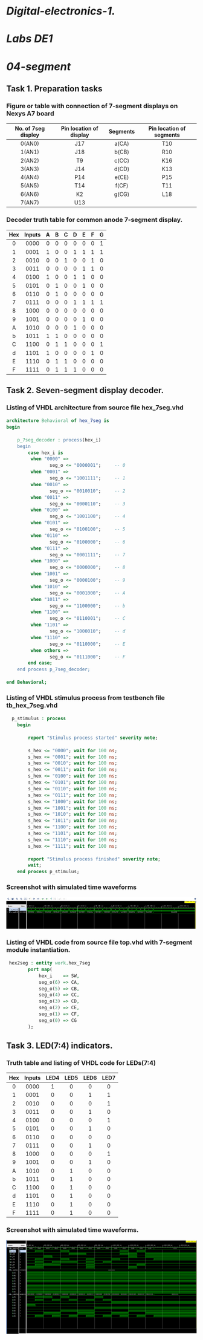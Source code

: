 # *Digital-electronics-1.*

# *Labs DE1* 

# *04-segment*

## Task 1. Preparation tasks

### Figure or table with connection of 7-segment displays on Nexys A7 board

| **No. of 7seg displey** | **Pin location of display** | **Segments** | **Pin location of segments** |
| :-: | :-: | :-: | :-: |
| 0(AN0) | J17 | a(CA) | T10 |
| 1(AN1) | J18 | b(CB) | R10 |
| 2(AN2) | T9  | c(CC) | K16 |
| 3(AN3) | J14 | d(CD) | K13 |
| 4(AN4) | P14 | e(CE) | P15 |
| 5(AN5) | T14 | f(CF) | T11 |
| 6(AN6) | K2  | g(CG) | L18 |
| 7(AN7) | U13 |   

### Decoder truth table for common anode 7-segment display.

| **Hex** | **Inputs** | **A** | **B** | **C** | **D** | **E** | **F** | **G** |
| :-: | :-: | :-: | :-: | :-: | :-: | :-: | :-: | :-: |
| 0 | 0000 | 0 | 0 | 0 | 0 | 0 | 0 | 1 |
| 1 | 0001 | 1 | 0 | 0 | 1 | 1 | 1 | 1 |
| 2 | 0010 | 0 | 0 | 1 | 0 | 0 | 1 | 0 |
| 3 | 0011 | 0 | 0 | 0 | 0 | 1 | 1 | 0 |
| 4 | 0100 | 1 | 0 | 0 | 1 | 1 | 0 | 0 |
| 5 | 0101 | 0 | 1 | 0 | 0 | 1 | 0 | 0 |
| 6 | 0110 | 0 | 1 | 0 | 0 | 0 | 0 | 0 |
| 7 | 0111 | 0 | 0 | 0 | 1 | 1 | 1 | 1 |
| 8 | 1000 | 0 | 0 | 0 | 0 | 0 | 0 | 0 |
| 9 | 1001 | 0 | 0 | 0 | 0 | 1 | 0 | 0 |
| A | 1010 | 0 | 0 | 0 | 1 | 0 | 0 | 0 |
| b | 1011 | 1 | 1 | 0 | 0 | 0 | 0 | 0 |
| C | 1100 | 0 | 1 | 1 | 0 | 0 | 0 | 1 |
| d | 1101 | 1 | 0 | 0 | 0 | 0 | 1 | 0 |
| E | 1110 | 0 | 1 | 1 | 0 | 0 | 0 | 0 |
| F | 1111 | 0 | 1 | 1 | 1 | 0 | 0 | 0 |

## Task 2. Seven-segment display decoder.

### Listing of VHDL architecture from source file hex_7seg.vhd
```VHDL
architecture Behavioral of hex_7seg is
begin

    p_7seg_decoder : process(hex_i)
    begin    
        case hex_i is
         when "0000" =>
                seg_o <= "0000001";     -- 0
         when "0001" =>
                seg_o <= "1001111";     -- 1
         when "0010" =>
                seg_o <= "0010010";     -- 2
         when "0011" =>
                seg_o <= "0000110";     -- 3
         when "0100" =>
                seg_o <= "1001100";     -- 4
         when "0101" =>
                seg_o <= "0100100";     -- 5
         when "0110" =>
                seg_o <= "0100000";     -- 6
         when "0111" =>
                seg_o <= "0001111";     -- 7
         when "1000" =>
                seg_o <= "0000000";     -- 8
         when "1001" =>
                seg_o <= "0000100";     -- 9
         when "1010" =>
                seg_o <= "0001000";     -- A
         when "1011" =>
                seg_o <= "1100000";     -- b       
         when "1100" =>
                seg_o <= "0110001";     -- C
         when "1101" =>
                seg_o <= "1000010";     -- d            
         when "1110" =>
                seg_o <= "0110000";     -- E
         when others =>
                seg_o <= "0111000";     -- F
        end case;
    end process p_7seg_decoder;

end Behavioral;
```

### Listing of VHDL stimulus process from testbench file tb_hex_7seg.vhd
```VHDL
  p_stimulus : process
    begin

        report "Stimulus process started" severity note;

        s_hex <= "0000"; wait for 100 ns;
        s_hex <= "0001"; wait for 100 ns;
        s_hex <= "0010"; wait for 100 ns;
        s_hex <= "0011"; wait for 100 ns;
        s_hex <= "0100"; wait for 100 ns;
        s_hex <= "0101"; wait for 100 ns;
        s_hex <= "0110"; wait for 100 ns;
        s_hex <= "0111"; wait for 100 ns;
        s_hex <= "1000"; wait for 100 ns;
        s_hex <= "1001"; wait for 100 ns;
        s_hex <= "1010"; wait for 100 ns;
        s_hex <= "1011"; wait for 100 ns;
        s_hex <= "1100"; wait for 100 ns;
        s_hex <= "1101"; wait for 100 ns;
        s_hex <= "1110"; wait for 100 ns;
        s_hex <= "1111"; wait for 100 ns;
        
        report "Stimulus process finished" severity note;
        wait;
    end process p_stimulus;

```

### Screenshot with simulated time waveforms

![Simulated_waveforms](Images/Waveform.png)

### Listing of VHDL code from source file top.vhd with 7-segment module instantiation.

```VHDL
 hex2seg : entity work.hex_7seg
        port map(
            hex_i    => SW,
            seg_o(6) => CA,
            seg_o(5) => CB,
            seg_o(4) => CC,
            seg_o(3) => CD,
            seg_o(2) => CE,
            seg_o(1) => CF,
            seg_o(0) => CG
        );
```

## Task 3. LED(7:4) indicators.

### Truth table and listing of VHDL code for LEDs(7:4)

| **Hex** | **Inputs** | **LED4** | **LED5** | **LED6** | **LED7** |
| :-: | :-: | :-: | :-: | :-: | :-: |
| 0 | 0000 | 1 | 0 | 0 | 0 |
| 1 | 0001 | 0 | 0 | 1 | 1 |
| 2 | 0010 | 0 | 0 | 0 | 1 |
| 3 | 0011 | 0 | 0 | 1 | 0 |
| 4 | 0100 | 0 | 0 | 0 | 1 |
| 5 | 0101 | 0 | 0 | 1 | 0 |
| 6 | 0110 | 0 | 0 | 0 | 0 |
| 7 | 0111 | 0 | 0 | 1 | 0 |
| 8 | 1000 | 0 | 0 | 0 | 1 |
| 9 | 1001 | 0 | 0 | 1 | 0 |
| A | 1010 | 0 | 1 | 0 | 0 |
| b | 1011 | 0 | 1 | 0 | 0 |
| C | 1100 | 0 | 1 | 0 | 0 |
| d | 1101 | 0 | 1 | 0 | 0 |
| E | 1110 | 0 | 1 | 0 | 0 |
| F | 1111 | 0 | 1 | 0 | 0 |

### Screenshot with simulated time waveforms.

![LED_Waveform](Images/Waveform_LED.png)





